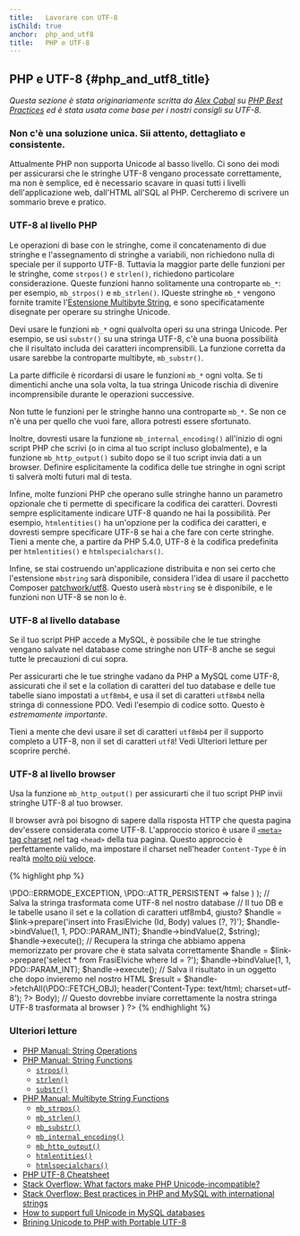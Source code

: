 ```yaml
---
title:   Lavorare con UTF-8
isChild: true
anchor:  php_and_utf8
title:   PHP e UTF-8
---
```


## PHP e UTF-8 {#php_and_utf8_title}

_Questa sezione è stata originariamente scritta da
[Alex Cabal](https://alexcabal.com)
su [PHP Best Practices](https://phpbestpractices.org/#utf-8) ed è stata usata
come base per i nostri consigli su UTF-8._

### Non c'è una soluzione unica. Sii attento, dettagliato e consistente.

Attualmente PHP non supporta Unicode al basso livello. Ci sono dei modi per assicurarsi che le stringhe UTF-8 vengano
processate correttamente, ma non è semplice, ed è necessario scavare in quasi tutti i livelli dell'applicazione web,
dall'HTML all'SQL al PHP. Cercheremo di scrivere un sommario breve e pratico.

### UTF-8 al livello PHP

Le operazioni di base con le stringhe, come il concatenamento di due stringhe e l'assegnamento di stringhe a variabili,
non richiedono nulla di speciale per il supporto UTF-8. Tuttavia la maggior parte delle funzioni per le stringhe, come
`strpos()` e `strlen()`, richiedono particolare considerazione. Queste funzioni hanno solitamente una controparte
`mb_*`: per esempio, `mb_strpos()` e `mb_strlen()`. IQueste stringhe `mb_*` vengono fornite tramite
l'[Estensione Multibyte String], e sono specificatamente disegnate per operare su stringhe Unicode.

Devi usare le funzioni `mb_*` ogni qualvolta operi su una stringa Unicode. Per esempio, se usi `substr()` su una stringa
UTF-8, c'è una buona possibilità che il risultato includa dei caratteri incomprensibili. La funzione corretta da usare
sarebbe la controparte multibyte, `mb_substr()`.

La parte difficile è ricordarsi di usare le funzioni `mb_*` ogni volta. Se ti dimentichi anche una sola volta, la tua
stringa Unicode rischia di divenire incomprensibile durante le operazioni successive.

Non tutte le funzioni per le stringhe hanno una controparte `mb_*`. Se non ce n'è una per quello che vuoi fare, allora
potresti essere sfortunato.

Inoltre, dovresti usare la funzione `mb_internal_encoding()` all'inizio di ogni script PHP che scrivi (o in cima al
tuo script incluso globalmente), e la funzione `mb_http_output()` subito dopo se il tuo script invia dati a un browser.
Definire esplicitamente la codifica delle tue stringhe in ogni script ti salverà molti futuri mal di testa.

Infine, molte funzioni PHP che operano sulle stringhe hanno un parametro opzionale che ti permette di specificare la
codifica dei caratteri. Dovresti sempre esplicitamente indicare UTF-8 quando ne hai la possibilità. Per esempio,
`htmlentities()` ha un'opzione per la codifica dei caratteri, e dovresti sempre specificare UTF-8 se hai a che fare con
certe stringhe. Tieni a mente che, a partire da PHP 5.4.0, UTF-8 è la codifica predefinita per `htmlentities()` e
`htmlspecialchars()`.

Infine, se stai costruendo un'applicazione distribuita e non sei certo che l'estensione `mbstring` sarà disponibile,
considera l'idea di usare il pacchetto Composer [patchwork/utf8]. Questo userà `mbstring` se è disponibile, e le
funzioni non UTF-8 se non lo è.

[Estensione Multibyte String]: http://php.net/manual/en/book.mbstring.php
[patchwork/utf8]: https://packagist.org/packages/patchwork/utf8

### UTF-8 al livello database

Se il tuo script PHP accede a MySQL, è possibile che le tue stringhe vengano salvate nel database come stringhe non
UTF-8 anche se segui tutte le precauzioni di cui sopra.

Per assicurarti che le tue stringhe vadano da PHP a MySQL come UTF-8, assicurati che il set e la collation di caratteri
del tuo database e delle tue tabelle siano impostati a `utf8mb4`, e usa il set di caratteri `utf8mb4` nella stringa di
connessione PDO. Vedi l'esempio di codice sotto. Questo è _estremamente importante_.

Tieni a mente che devi usare il set di caratteri `utf8mb4` per il supporto completo a UTF-8, non il set di caratteri
`utf8`! Vedi Ulteriori letture per scoprire perché.

### UTF-8 al livello browser

Usa la funzione `mb_http_output()` per assicurarti che il tuo script PHP invii stringhe UTF-8 al tuo browser.

Il browser avrà poi bisogno di sapere dalla risposta HTTP che questa pagina dev'essere considerata come UTF-8.
L'approccio storico è usare il [`<meta>` tag charset](http://htmlpurifier.org/docs/enduser-utf8.html) nel tag `<head>`
della tua pagina. Questo approccio è perfettamente valido, ma impostare il charset nell'header `Content-Type` è in
realtà [molto più veloce](https://developers.google.com/speed/docs/best-practices/rendering#SpecifyCharsetEarly).

{% highlight php %}
<?php
// Comunica a PHP che useremo stringhe UTF-8 fino alla fine dello script
mb_internal_encoding('UTF-8');

// Comunica a PHP che invieremo stringhe UTF-8 al browser
mb_http_output('UTF-8');

// La nostra stringa UTF-8 di test
$string = 'Êl síla erin lû e-govaned vîn.';

// Trasforma la stringa in qualche modo con una funzione multibyte
// Nota come, a scopo dimostrativo, tagliamo la stringa a un carattere non ASCII
$string = mb_substr($string, 0, 15);

// Connettiti al database per salvare la stringa trasformata
// Vedi l'esempio PDO in questo documento per maggiori informazioni
// Nota il comando `set names utf8mb4`!
$link = new \PDO(
                    'mysql:host=tuo-hostname;dbname=tuo-db;charset=utf8mb4',
                    'tuo-username',
                    'tua-password',
                    array(
                        \PDO::ATTR_ERRMODE => \PDO::ERRMODE_EXCEPTION,
                        \PDO::ATTR_PERSISTENT => false
                    )
                );

// Salva la stringa trasformata come UTF-8 nel nostro database
// Il tuo DB e le tabelle usano il set e la collation di caratteri utf8mb4, giusto?
$handle = $link->prepare('insert into FrasiElviche (Id, Body) values (?, ?)');
$handle->bindValue(1, 1, PDO::PARAM_INT);
$handle->bindValue(2, $string);
$handle->execute();

// Recupera la stringa che abbiamo appena memorizzato per provare che è stata salvata correttamente
$handle = $link->prepare('select * from FrasiElviche where Id = ?');
$handle->bindValue(1, 1, PDO::PARAM_INT);
$handle->execute();

// Salva il risultato in un oggetto che dopo invieremo nel nostro HTML
$result = $handle->fetchAll(\PDO::FETCH_OBJ);

header('Content-Type: text/html; charset=utf-8');
?><!doctype html>
<html>
    <head>
      <title>Pagina di test UTF-8</title>
    </head>
    <body>
        <?php
        foreach($result as $row){
            print($row->Body);  // Questo dovrebbe inviare correttamente la nostra stringa UTF-8 trasformata al browser
        }
        ?>
    </body>
</html>
{% endhighlight %}

### Ulteriori letture

* [PHP Manual: String Operations](http://php.net/manual/en/language.operators.string.php)
* [PHP Manual: String Functions](http://php.net/manual/en/ref.strings.php)
    * [`strpos()`](http://php.net/manual/en/function.strpos.php)
    * [`strlen()`](http://php.net/manual/en/function.strlen.php)
    * [`substr()`](http://php.net/manual/en/function.substr.php)
* [PHP Manual: Multibyte String Functions](http://php.net/manual/en/ref.mbstring.php)
    * [`mb_strpos()`](http://php.net/manual/en/function.mb-strpos.php)
    * [`mb_strlen()`](http://php.net/manual/en/function.mb-strlen.php)
    * [`mb_substr()`](http://php.net/manual/en/function.mb-substr.php)
    * [`mb_internal_encoding()`](http://php.net/manual/en/function.mb-internal-encoding.php)
    * [`mb_http_output()`](http://php.net/manual/en/function.mb-http-output.php)
    * [`htmlentities()`](http://php.net/manual/en/function.htmlentities.php)
    * [`htmlspecialchars()`](http://www.php.net/manual/en/function.htmlspecialchars.php)
* [PHP UTF-8 Cheatsheet](http://blog.loftdigital.com/blog/php-utf-8-cheatsheet)
* [Stack Overflow: What factors make PHP Unicode-incompatible?](http://stackoverflow.com/questions/571694/what-factors-make-php-unicode-incompatible)
* [Stack Overflow: Best practices in PHP and MySQL with international strings](http://stackoverflow.com/questions/140728/best-practices-in-php-and-mysql-with-international-strings)
* [How to support full Unicode in MySQL databases](http://mathiasbynens.be/notes/mysql-utf8mb4)
* [Brining Unicode to PHP with Portable UTF-8](http://www.sitepoint.com/bringing-unicode-to-php-with-portable-utf8/)

